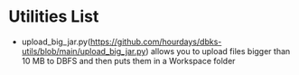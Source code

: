 # Utilities List
- upload_big_jar.py(https://github.com/hourdays/dbks-utils/blob/main/upload_big_jar.py) allows you to upload files bigger than 10 MB to DBFS and then puts them in a Workspace folder
